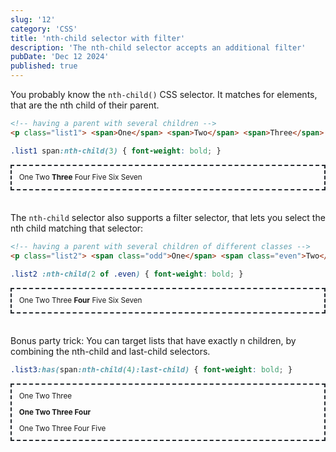 ```yaml
---
slug: '12'
category: 'CSS'
title: 'nth-child selector with filter'
description: 'The nth-child selector accepts an additional filter'
pubDate: 'Dec 12 2024'
published: true
---
```


You probably know the `nth-child()` CSS selector. It matches for elements, that are the nth child of their parent.

<style>
pre {margin: 1em;}
.example {font-size:smaller; margin:0 auto 3em; padding: 0 1em; border:2px #24292e dashed;}
.prose p {margin-bottom:1em;}
.list1 span:nth-child(3) { font-weight: bold; }
.list2 :nth-child(2 of .even) { font-weight: bold; }
.list3:has(span:nth-child(4):last-child) { font-weight: bold; }
</style>


```html
<!-- having a parent with several children -->
<p class="list1"> <span>One</span> <span>Two</span> <span>Three</span> <span>Four</span> <span>Five</span> <span>Six</span> <span>Seven</span> </p>
```
```css
.list1 span:nth-child(3) { font-weight: bold; }
```
<div class="example">
<p class="list1">
	<span>One</span>
	<span>Two</span>
	<span>Three</span>
	<span>Four</span>
	<span>Five</span>
	<span>Six</span>
	<span>Seven</span>
</p>
</div>


The `nth-child` selector also supports a filter selector, that lets you select the nth child matching that selector:

```html
<!-- having a parent with several children of different classes -->
<p class="list2"> <span class="odd">One</span> <span class="even">Two</span> <span class="odd">Three</span> <span class="even">Four</span> <span class="odd">Five</span> <span class="even">Six</span> <span class="odd">Seven</span> </p>
```
```css
.list2 :nth-child(2 of .even) { font-weight: bold; }
```
<div class="example">
<p class="list2">
	<span class="odd">One</span>
	<span class="even">Two</span>
	<span class="odd">Three</span>
	<span class="even">Four</span>
	<span class="odd">Five</span>
	<span class="even">Six</span>
	<span class="odd">Seven</span>
</p>
</div>


Bonus party trick: You can target lists that have exactly n children, by combining the nth-child and last-child selectors.

```css
.list3:has(span:nth-child(4):last-child) { font-weight: bold; }
```
<div class="example">
<p class="list3">
	<span>One</span>
	<span>Two</span>
	<span>Three</span>
</p>
<p class="list3">
	<span>One</span>
	<span>Two</span>
	<span>Three</span>
	<span>Four</span>
</p>
<p class="list3">
	<span>One</span>
	<span>Two</span>
	<span>Three</span>
	<span>Four</span>
	<span>Five</span>
</p>
</div>